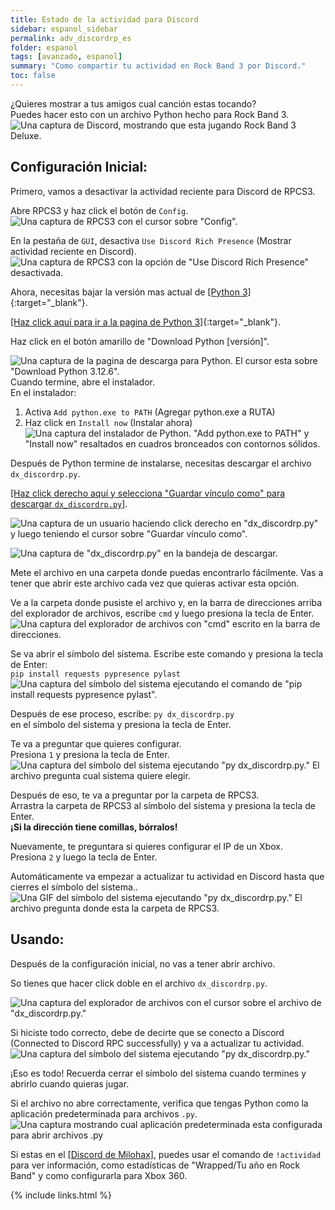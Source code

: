 ```yaml
---
title: Estado de la actividad para Discord
sidebar: espanol_sidebar
permalink: adv_discordrp_es
folder: espanol
tags: [avanzado, espanol]
summary: "Como compartir tu actividad en Rock Band 3 por Discord."
toc: false
---
```


¿Quieres mostrar a tus amigos cual canción estas tocando?  
Puedes hacer esto con un archivo Python hecho para Rock Band 3.  
![Una captura de Discord, mostrando que esta jugando Rock Band 3 Deluxe.](https://rb3pc.milohax.org/images/xtra/rpc/discordrpes.png "Actividad de Discord")

## Configuración Inicial:

Primero, vamos a desactivar la actividad reciente para Discord de RPCS3.

Abre RPCS3 y haz click el botón de `Config`.  
![Una captura de RPCS3 con el cursor sobre "Config".](https://rb3pc.milohax.org/images/xtra/rpc/rpcs3config.png "RPCS3")


En la pestaña de `GUI`, desactiva `Use Discord Rich Presence` (Mostrar actividad reciente en Discord).  
![Una captura de RPCS3 con la opción de "Use Discord Rich Presence" desactivada.](https://rb3pc.milohax.org/images/xtra/rpc/rpcs3drpoff.png "RPCS3: Settings")

Ahora, necesitas bajar la versión mas actual de [[Python 3]](https://www.python.org/downloads/){:target="_blank"}.

[[Haz click aquí para ir a la pagina de Python 3]](https://www.python.org/downloads/){:target="_blank"}.

Haz click en el botón amarillo de "Download Python [versión]".  

![Una captura de la pagina de descarga para Python. El cursor esta sobre "Download Python 3.12.6".](https://rb3pc.milohax.org/images/xtra/rpc/pydl.png "Python 3.12.6")
Cuando termine, abre el instalador.  
En el instalador:  
1. Activa `Add python.exe to PATH` (Agregar python.exe a RUTA)
2. Haz click en `Install now` (Instalar ahora)  
![Una captura del instalador de Python. "Add python.exe to PATH" y "Install now" resaltados en cuadros bronceados con contornos sólidos.](https://rb3pc.milohax.org/images/xtra/rpc/pyinstall.png "Python 3.12.6")

Después de Python termine de instalarse, necesitas descargar el archivo `dx_discordrp.py`.

[[Haz click derecho aquí y selecciona "Guardar vínculo como" para descargar `dx_discordrp.py`]](https://raw.github.com/hmxmilohax/rock-band-3-deluxe/develop/scripts/dx_discordrp.py).

![Una captura de un usuario haciendo click derecho en "dx_discordrp.py" y luego teniendo el cursor sobre "Guardar vínculo como".](https://rb3pc.milohax.org/images/xtra/rpc/drpdles.png "Guardar vínculo como")

![Una captura de "dx_discordrp.py" en la bandeja de descargar.](https://rb3pc.milohax.org/images/xtra/rpc/rpcdles.png "dx_discordrp.py")

Mete el archivo en una carpeta donde puedas encontrarlo fácilmente. Vas a tener que abrir este archivo cada vez que quieras activar esta opción.

Ve a la carpeta donde pusiste el archivo y, en la barra de direcciones arriba del explorador de archivos, escribe `cmd` y luego presiona la tecla de Enter.  
![Una captura del explorador de archivos con "cmd" escrito en la barra de direcciones.](https://rb3pc.milohax.org/images/xtra/rpc/cmdopen.png "Windows Explorer")

Se va abrir el símbolo del sistema. Escribe este comando y presiona la tecla de Enter:  
`pip install requests pypresence pylast`  
![Una captura del símbolo del sistema ejecutando el comando de "pip install requests pypresence pylast".](https://rb3pc.milohax.org/images/xtra/rpc/cmdpip.png "cmd.exe")

Después de ese proceso, escribe: 
`py dx_discordrp.py`  
en el símbolo del sistema y presiona la tecla de Enter.

Te va a preguntar que quieres configurar.  
Presiona `1` y presiona la tecla de Enter.  
![Una captura del símbolo del sistema ejecutando "py dx_discordrp.py." El archivo pregunta cual sistema quiere elegir.](https://rb3pc.milohax.org/images/xtra/rpc/cmddrp.png "cmd.exe")

Después de eso, te va a preguntar por la carpeta de RPCS3.  
Arrastra la carpeta de RPCS3 al símbolo del sistema y presiona la tecla de Enter.  
**¡Si la dirección tiene comillas, bórralos!**  

Nuevamente, te preguntara si quieres configurar el IP de un Xbox.  
Presiona `2` y luego la tecla de Enter.  

Automáticamente va empezar a actualizar tu actividad en Discord hasta que cierres el símbolo del sistema..  
![Una GIF del símbolo del sistema ejecutando "py dx_discordrp.py." El archivo pregunta donde esta la carpeta de RPCS3.](https://rb3pc.milohax.org/images/xtra/rpc/cmdinit.gif "cmd.exe")

## Usando:

Después de la configuración inicial, no vas a tener abrir archivo.

So tienes que hacer click doble en el archivo `dx_discordrp.py`.  

![Una captura del explorador de archivos con el cursor sobre el archivo de "dx_discordrp.py."](https://rb3pc.milohax.org/images/xtra/rpc/pyopen.png "Explorador de archivos")

Si hiciste todo correcto, debe de decirte que se conecto a Discord (Connected to Discord RPC successfully) y va a actualizar tu actividad.  
![Una captura del símbolo del sistema ejecutando "py dx_discordrp.py."](https://rb3pc.milohax.org/images/xtra/rpc/pyrun.png "cmd.exe")

¡Eso es todo! Recuerda cerrar el símbolo del sistema cuando termines y abrirlo cuando quieras jugar.

Si el archivo no abre correctamente, verifica que tengas Python como la aplicación predeterminada para archivos `.py`.  
![Una captura mostrando cual aplicación predeterminada esta configurada para abrir archivos .py](https://rb3pc.milohax.org/images/xtra/rpc/pyrun.png "cmd.exe")

Si estas en el [[Discord de Milohax]](https://discord.gg/milohax), puedes usar el comando de `!actividad` para ver información, como estadísticas de "Wrapped/Tu año en Rock Band" y como configurarla para Xbox 360.

{% include links.html %}